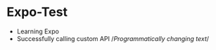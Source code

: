 # Expo-Test
  - Learning Expo
  - Successfully calling custom API /*Programmatically changing text*/
